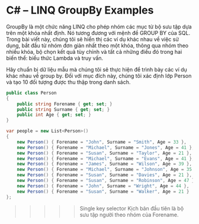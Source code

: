 # C# – LINQ GroupBy Examples
GroupBy là một chức năng LINQ cho phép nhóm các mục từ bộ sưu tập dựa trên một khóa nhất định. Nó tương đương với mệnh đề GROUP BY của SQL. Trong bài viết này, chúng tôi sẽ hiển thị các ví dụ khác nhau về việc sử dụng, bắt đầu từ nhóm đơn giản nhất theo một khóa, thông qua nhóm theo nhiều khóa, bộ chọn kết quả tùy chỉnh và tất cả những điều đó trong hai biến thể: biểu thức Lambda và truy vấn.

Hãy chuẩn bị dữ liệu mẫu mà chúng tôi sẽ thực hiện để trình bày các ví dụ khác nhau về group by. Đối với mục đích này, chúng tôi xác định lớp Person và tạo 10 đối tượng được thu thập trong danh sách.

```c#
public class Person
{
    public string Forename { get; set; }
    public string Surname { get; set; }
    public int Age { get; set; }
}
```
```c#
var people = new List<Person>()
{
    new Person() { Forename = "John", Surname = "Smith", Age = 33 },
    new Person() { Forename = "Michael", Surname = "Jones", Age = 41 },
    new Person() { Forename = "Susan", Surname = "Taylor", Age = 21 },
    new Person() { Forename = "Michael", Surname = "Evans", Age = 41 },
    new Person() { Forename = "James", Surname = "Wilson", Age = 39 },
    new Person() { Forename = "Michael", Surname = "Johnson", Age = 35 },
    new Person() { Forename = "Susan", Surname = "Davies", Age = 21 },
    new Person() { Forename = "Susan", Surname = "Robinson", Age = 47 },
    new Person() { Forename = "John", Surname = "Wright", Age = 44 },
    new Person() { Forename = "Susan", Surname = "Walker", Age = 21 }
};
```
>>>>> Single key selector
Kịch bản đầu tiên là bộ sưu tập người theo nhóm của Forename.
